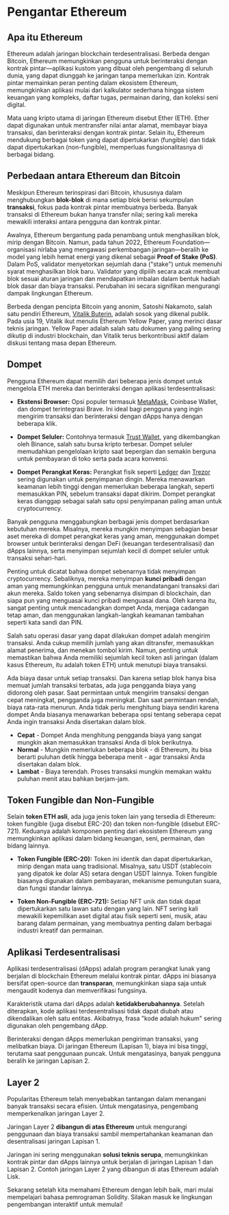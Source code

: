 # Pengantar Ethereum

## Apa itu Ethereum

Ethereum adalah jaringan blockchain terdesentralisasi. Berbeda dengan Bitcoin, Ethereum memungkinkan pengguna untuk berinteraksi dengan kontrak pintar—aplikasi kustom yang dibuat oleh pengembang di seluruh dunia, yang dapat diunggah ke jaringan tanpa memerlukan izin. Kontrak pintar memainkan peran penting dalam ekosistem Ethereum, memungkinkan aplikasi mulai dari kalkulator sederhana hingga sistem keuangan yang kompleks, daftar tugas, permainan daring, dan koleksi seni digital.

Mata uang kripto utama di jaringan Ethereum disebut Ether (ETH). Ether dapat digunakan untuk mentransfer nilai antar alamat, membayar biaya transaksi, dan berinteraksi dengan kontrak pintar. Selain itu, Ethereum mendukung berbagai token yang dapat dipertukarkan (fungible) dan tidak dapat dipertukarkan (non-fungible), memperluas fungsionalitasnya di berbagai bidang.

## Perbedaan antara Ethereum dan Bitcoin

Meskipun Ethereum terinspirasi dari Bitcoin, khususnya dalam menghubungkan **blok-blok** di mana setiap blok berisi sekumpulan **transaksi**, fokus pada kontrak pintar membuatnya berbeda. Banyak transaksi di Ethereum bukan hanya transfer nilai; sering kali mereka mewakili interaksi antara pengguna dan kontrak pintar.

Awalnya, Ethereum bergantung pada penambang untuk menghasilkan blok, mirip dengan Bitcoin. Namun, pada tahun 2022, Ethereum Foundation—organisasi nirlaba yang mengawasi perkembangan jaringan—beralih ke model yang lebih hemat energi yang dikenal sebagai **Proof of Stake (PoS)**. Dalam PoS, validator menyetorkan sejumlah dana ("stake") untuk memenuhi syarat menghasilkan blok baru. Validator yang dipilih secara acak membuat blok sesuai aturan jaringan dan mendapatkan imbalan dalam bentuk hadiah blok dasar dan biaya transaksi. Perubahan ini secara signifikan mengurangi dampak lingkungan Ethereum.

Berbeda dengan pencipta Bitcoin yang anonim, Satoshi Nakamoto, salah satu pendiri Ethereum, [Vitalik Buterin](https://en.wikipedia.org/wiki/Vitalik_Buterin), adalah sosok yang dikenal publik. Pada usia 19, Vitalik ikut menulis Ethereum Yellow Paper, yang merinci dasar teknis jaringan. Yellow Paper adalah salah satu dokumen yang paling sering dikutip di industri blockchain, dan Vitalik terus berkontribusi aktif dalam diskusi tentang masa depan Ethereum.

## Dompet

Pengguna Ethereum dapat memilih dari beberapa jenis dompet untuk mengelola ETH mereka dan berinteraksi dengan aplikasi terdesentralisasi:

- **Ekstensi Browser:** Opsi populer termasuk [MetaMask](https://metamask.io/), Coinbase Wallet, dan dompet terintegrasi Brave. Ini ideal bagi pengguna yang ingin mengirim transaksi dan berinteraksi dengan dApps hanya dengan beberapa klik.

- **Dompet Seluler:** Contohnya termasuk [Trust Wallet](https://trustwallet.com/), yang dikembangkan oleh Binance, salah satu bursa kripto terbesar. Dompet seluler memudahkan pengelolaan kripto saat bepergian dan semakin berguna untuk pembayaran di toko serta pada acara konvensi.

- **Dompet Perangkat Keras:** Perangkat fisik seperti [Ledger](https://www.ledger.com/) dan [Trezor](https://trezor.io/) sering digunakan untuk penyimpanan dingin. Mereka menawarkan keamanan lebih tinggi dengan memerlukan beberapa langkah, seperti memasukkan PIN, sebelum transaksi dapat dikirim. Dompet perangkat keras dianggap sebagai salah satu opsi penyimpanan paling aman untuk cryptocurrency.

Banyak pengguna menggabungkan berbagai jenis dompet berdasarkan kebutuhan mereka. Misalnya, mereka mungkin menyimpan sebagian besar aset mereka di dompet perangkat keras yang aman, menggunakan dompet browser untuk berinteraksi dengan DeFi (keuangan terdesentralisasi) dan dApps lainnya, serta menyimpan sejumlah kecil di dompet seluler untuk transaksi sehari-hari.

Penting untuk dicatat bahwa dompet sebenarnya tidak menyimpan cryptocurrency. Sebaliknya, mereka menyimpan **kunci pribadi** dengan aman yang memungkinkan pengguna untuk menandatangani transaksi dari akun mereka. Saldo token yang sebenarnya disimpan di blockchain, dan siapa pun yang menguasai kunci pribadi menguasai dana. Oleh karena itu, sangat penting untuk mencadangkan dompet Anda, menjaga cadangan tetap aman, dan menggunakan langkah-langkah keamanan tambahan seperti kata sandi dan PIN.

Salah satu operasi dasar yang dapat dilakukan dompet adalah mengirim transaksi. Anda cukup memilih jumlah yang akan ditransfer, memasukkan alamat penerima, dan menekan tombol kirim. Namun, penting untuk memastikan bahwa Anda memiliki sejumlah kecil token asli jaringan (dalam kasus Ethereum, itu adalah token ETH) untuk menutupi biaya transaksi.

Ada biaya dasar untuk setiap transaksi. Dan karena setiap blok hanya bisa memuat jumlah transaksi terbatas, ada juga pengganda biaya yang didorong oleh pasar. Saat permintaan untuk mengirim transaksi dengan cepat meningkat, pengganda juga meningkat. Dan saat permintaan rendah, biaya rata-rata menurun. Anda tidak perlu menghitung biaya sendiri karena dompet Anda biasanya menawarkan beberapa opsi tentang seberapa cepat Anda ingin transaksi Anda disertakan dalam blok.
- **Cepat** - Dompet Anda menghitung pengganda biaya yang sangat mungkin akan memasukkan transaksi Anda di blok berikutnya.
- **Normal** - Mungkin memerlukan beberapa blok - di Ethereum, itu bisa berarti puluhan detik hingga beberapa menit - agar transaksi Anda disertakan dalam blok.
- **Lambat** - Biaya terendah. Proses transaksi mungkin memakan waktu puluhan menit atau bahkan berjam-jam.


## Token Fungible dan Non-Fungible

Selain **token ETH asli**, ada juga jenis token lain yang tersedia di Ethereum: token fungible (juga disebut ERC-20) dan token non-fungible (disebut ERC-721). Keduanya adalah komponen penting dari ekosistem Ethereum yang memungkinkan aplikasi dalam bidang keuangan, seni, permainan, dan bidang lainnya.

- **Token Fungible (ERC-20):** Token ini identik dan dapat dipertukarkan, mirip dengan mata uang tradisional. Misalnya, satu USDT (stablecoin yang dipatok ke dolar AS) setara dengan USDT lainnya. Token fungible biasanya digunakan dalam pembayaran, mekanisme pemungutan suara, dan fungsi standar lainnya.

- **Token Non-Fungible (ERC-721):** Setiap NFT unik dan tidak dapat dipertukarkan satu lawan satu dengan yang lain. NFT sering kali mewakili kepemilikan aset digital atau fisik seperti seni, musik, atau barang dalam permainan, yang membuatnya penting dalam berbagai industri kreatif dan permainan.

## Aplikasi Terdesentralisasi

Aplikasi terdesentralisasi (dApps) adalah program perangkat lunak yang berjalan di blockchain Ethereum melalui kontrak pintar. dApps ini biasanya bersifat open-source dan **transparan**, memungkinkan siapa saja untuk mengaudit kodenya dan memverifikasi fungsinya.

Karakteristik utama dari dApps adalah **ketidakberubahannya**. Setelah diterapkan, kode aplikasi terdesentralisasi tidak dapat diubah atau dikendalikan oleh satu entitas. Akibatnya, frasa "kode adalah hukum" sering digunakan oleh pengembang dApp.

Berinteraksi dengan dApps memerlukan pengiriman transaksi, yang melibatkan biaya. Di jaringan Ethereum (Lapisan 1), biaya ini bisa tinggi, terutama saat penggunaan puncak. Untuk mengatasinya, banyak pengguna beralih ke jaringan Lapisan 2.

## Layer 2

Popularitas Ethereum telah menyebabkan tantangan dalam menangani banyak transaksi secara efisien. Untuk mengatasinya, pengembang memperkenalkan jaringan Layer 2.

Jaringan Layer 2 **dibangun di atas Ethereum** untuk mengurangi penggunaan dan biaya transaksi sambil mempertahankan keamanan dan desentralisasi jaringan Lapisan 1.

Jaringan ini sering menggunakan **solusi teknis serupa**, memungkinkan kontrak pintar dan dApps lainnya untuk berjalan di jaringan Lapisan 1 dan Lapisan 2. Contoh jaringan Layer 2 yang dibangun di atas Ethereum adalah Lisk.

Sekarang setelah kita memahami Ethereum dengan lebih baik, mari mulai mempelajari bahasa pemrograman Solidity. Silakan masuk ke lingkungan pengembangan interaktif untuk memulai!
